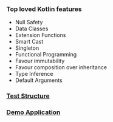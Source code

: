 ### Top loved Kotlin features
- Null Safety
- Data Classes
- Extension Functions
- Smart Cast
- Singleton
- Functional Programming
- Favour immutability
- Favour composition over inheritance
- Type Inference
- Default Arguments

### [Test Structure](docs/tests.md)
### [Demo Application](docs/trains.md)
